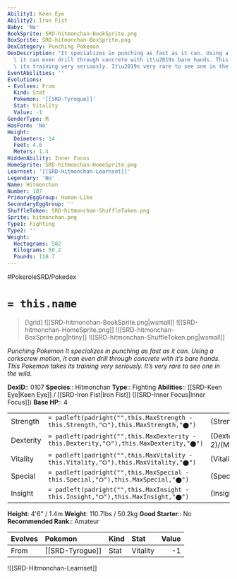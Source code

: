 ```yaml
---
Ability1: Keen Eye
Ability2: Iron Fist
Baby: 'No'
BookSprite: SRD-hitmonchan-BookSprite.png
BoxSprite: SRD-hitmonchan-BoxSprite.png
DexCategory: Punching Pokemon
DexDescription: "It specializes in punching as fast as it can. Using a corkscrew motion,\
  \ it can even drill through concrete with it\u2019s bare hands. This Pokemon takes\
  \ its training very seriously. It\u2019s very rare to see one in the wild."
EventAbilities: ''
Evolutions:
- Evolves: From
  Kind: Stat
  Pokemon: '[[SRD-Tyrogue]]'
  Stat: Vitality
  Value: -1
GenderType: M
HasForm: 'No'
Height:
  Deimeters: 14
  Feet: 4.6
  Meters: 1.4
HiddenAbility: Inner Focus
HomeSprite: SRD-hitmonchan-HomeSprite.png
Learnset: '[[SRD-Hitmonchan-Learnset]]'
Legendary: 'No'
Name: Hitmonchan
Number: 107
PrimaryEggGroup: Human-Like
SecondaryEggGroup: ''
ShuffleToken: SRD-hitmonchan-ShuffleToken.png
Sprite: hitmonchan.png
Type1: Fighting
Type2: ''
Weight:
  Hectograms: 502
  Kilograms: 50.2
  Pounds: 110.7
---
```


#PokeroleSRD/Pokedex

# `= this.name`

> [!grid]
> ![[SRD-hitmonchan-BookSprite.png|wsmall]]
> ![[SRD-hitmonchan-HomeSprite.png]]
> ![[SRD-hitmonchan-BoxSprite.png|htiny]]
> ![[SRD-hitmonchan-ShuffleToken.png|wsmall]]


*Punching Pokemon*
*It specializes in punching as fast as it can. Using a corkscrew motion, it can even drill through concrete with it’s bare hands. This Pokemon takes its training very seriously. It’s very rare to see one in the wild.*

**DexID**:: 0107
**Species**:: Hitmonchan
**Type**:: Fighting
**Abilities**:: [[SRD-Keen Eye|Keen Eye]] / [[SRD-Iron Fist|Iron Fist]] ([[SRD-Inner Focus|Inner Focus]])
**Base HP**:: 4

|           |                                                                                        |                                          |
| --------- | -------------------------------------------------------------------------------------- | ---------------------------------------- |
| Strength  | `= padleft(padright("",this.MaxStrength - this.Strength,"⭘"),this.MaxStrength,"⬤")`    | (Strength::3)/(MaxStrength::6)   |
| Dexterity | `= padleft(padright("",this.MaxDexterity - this.Dexterity,"⭘"),this.MaxDexterity,"⬤")` | (Dexterity:: 2)/(MaxDexterity::4) |
| Vitality  | `= padleft(padright("",this.MaxVitality - this.Vitality,"⭘"),this.MaxVitality,"⬤")`    | (Vitality::3)/(MaxVitality::6)   |
| Special   | `= padleft(padright("",this.MaxSpecial - this.Special,"⭘"),this.MaxSpecial,"⬤")`       | (Special::1)/(MaxSpecial::3)     |
| Insight   | `= padleft(padright("",this.MaxInsight - this.Insight,"⭘"),this.MaxInsight,"⬤")`       | (Insight::3)/(MaxInsight::6)     |

**Height**: 4'6" / 1.4m
**Weight**: 110.7lbs / 50.2kg
**Good Starter**:: No
**Recommended Rank**:: Amateur

| Evolves   | Pokemon         | Kind   | Stat     |   Value |
|:----------|:----------------|:-------|:---------|--------:|
| From      | [[SRD-Tyrogue]] | Stat   | Vitality |      -1 |

![[SRD-Hitmonchan-Learnset]]